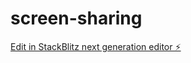 # screen-sharing

[Edit in StackBlitz next generation editor ⚡️](https://stackblitz.com/~/github.com/tonghohin/screen-sharing)